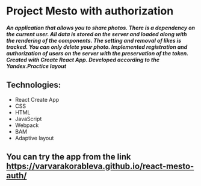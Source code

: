 # Project Mesto with authorization

***An application that allows you to share photos. There is a dependency on the current user. All data is stored on the server and loaded along with the rendering of the components. The setting and removal of likes is tracked. You can only delete your photo.
Implemented registration and authorization of users on the server with the preservation of the token. 
Created with Create React App.
Developed according to the Yandex.Practice layout***

## Technologies:
+ React Create App
+ CSS
+ HTML
+ JavaScript
+ Webpack
+ BAM
+ Adaptive layout

## You can try the app from the link https://varvarakorableva.github.io/react-mesto-auth/
